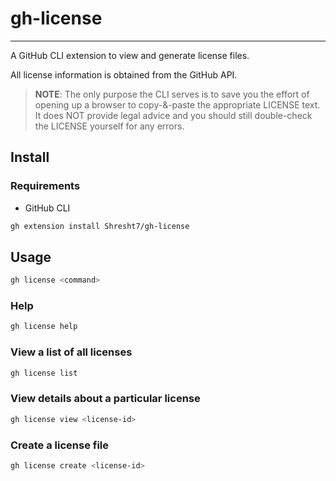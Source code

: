 # gh-license
------------

A GitHub CLI extension to view and generate license files.

All license information is obtained from the GitHub API.

> **NOTE**: The only purpose the CLI serves is to save you the effort of opening up a browser to copy-&-paste the appropriate LICENSE text. It does NOT provide legal advice and you should still double-check the LICENSE yourself for any errors.

## Install

### Requirements

- GitHub CLI

```sh
gh extension install Shresht7/gh-license
```

## Usage

```sh
gh license <command>
```

### Help

```sh
gh license help
```

### View a list of all licenses

```sh
gh license list
```

### View details about a particular license

```sh
gh license view <license-id>
```

### Create a license file

```sh
gh license create <license-id>
```